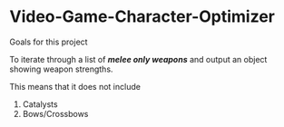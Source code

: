 # Video-Game-Character-Optimizer

Goals for this project

To iterate through a list of ***melee only weapons*** and output an object showing weapon strengths.

This means that it does not include
1. Catalysts
2. Bows/Crossbows